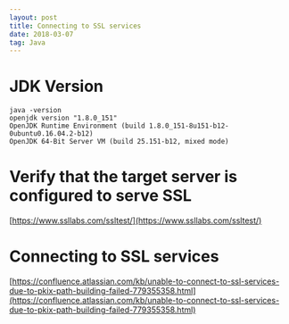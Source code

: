 ```yaml
---
layout: post
title: Connecting to SSL services
date: 2018-03-07
tag: Java
---
```


# JDK Version

```
java -version
openjdk version "1.8.0_151"
OpenJDK Runtime Environment (build 1.8.0_151-8u151-b12-0ubuntu0.16.04.2-b12)
OpenJDK 64-Bit Server VM (build 25.151-b12, mixed mode)
```

# Verify that the target server is configured to serve SSL
[https://www.ssllabs.com/ssltest/](https://www.ssllabs.com/ssltest/)


# Connecting to SSL services
[https://confluence.atlassian.com/kb/unable-to-connect-to-ssl-services-due-to-pkix-path-building-failed-779355358.html](https://confluence.atlassian.com/kb/unable-to-connect-to-ssl-services-due-to-pkix-path-building-failed-779355358.html)
